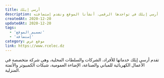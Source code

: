 ```yaml
---
title: أرسي إيلك
description: تعاونت يونيفارواب مع أرسي إيلك في تواجدها الرقمي. أنشأنا الموقع ونقدم إستضافته.
createdAt: 2020-12-20
updatedAt: 2020-12-20
tags:
  - 'تصميم_الموقع'
  - 'إستضافة'
category: موقع عرض
link: https://www.rcelec.dz
---
```


تقدم أرسي إيلك خدماتها للأفراد، الشركات والسلطات المحلية، وهي شركة متخصصة في الأعمال الكهربائية للمباني والصناعة، الإضاءة العمومية، شبكات الكمبيوتر والأتمتة المنزلية.
